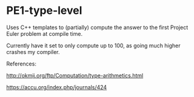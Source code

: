 # PE1-type-level
Uses C++ templates to (partially) compute the answer to the first Project Euler problem at compile time.

Currently have it set to only compute up to 100, as going much higher crashes my compiler.




References:

http://okmij.org/ftp/Computation/type-arithmetics.html

https://accu.org/index.php/journals/424
